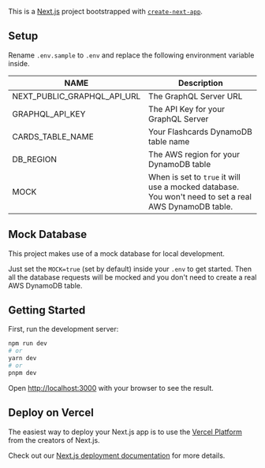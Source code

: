 This is a [Next.js](https://nextjs.org/) project bootstrapped with [`create-next-app`](https://github.com/vercel/next.js/tree/canary/packages/create-next-app).

## Setup

Rename `.env.sample` to `.env` and replace the following environment variable inside.

NAME | Description
-| -|
NEXT_PUBLIC_GRAPHQL_API_URL | The GraphQL Server URL
GRAPHQL_API_KEY | The API Key for your GraphQL Server
CARDS_TABLE_NAME | Your Flashcards DynamoDB table name
DB_REGION | The AWS region for your DynamoDB table
MOCK | When is set to `true` it will use a mocked database. You won't need to set a real AWS DynamoDB table.

## Mock Database

This project makes use of a mock database for local development.

Just set the `MOCK=true` (set by default) inside your `.env` to get started. Then all the
database requests will be mocked and you don't need to create a real AWS DynamoDB table.

## Getting Started

First, run the development server:

```bash
npm run dev
# or
yarn dev
# or
pnpm dev
```

Open [http://localhost:3000](http://localhost:3000) with your browser to see the result.

## Deploy on Vercel

The easiest way to deploy your Next.js app is to use the [Vercel Platform](https://vercel.com/new?utm_medium=default-template&filter=next.js&utm_source=create-next-app&utm_campaign=create-next-app-readme) from the creators of Next.js.

Check out our [Next.js deployment documentation](https://nextjs.org/docs/deployment) for more details.

